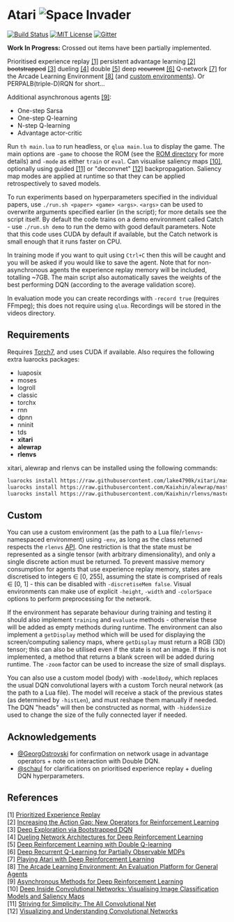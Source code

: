 # Atari ![Space Invader](http://www.rw-designer.com/cursor-view/74522.png)
[![Build Status](https://img.shields.io/travis/Kaixhin/Atari.svg)](https://travis-ci.org/Kaixhin/Atari)
[![MIT License](https://img.shields.io/badge/license-MIT-blue.svg)](LICENSE.md)
[![Gitter](https://img.shields.io/gitter/room/nwjs/nw.js.svg)](https://gitter.im/Kaixhin/Atari?utm_source=badge&utm_medium=badge&utm_campaign=pr-badge&utm_content=badge)

**Work In Progress:** Crossed out items have been partially implemented.

Prioritised experience replay [[1]](#references) persistent advantage learning [[2]](#references) ~~bootstrapped~~ [[3]](#references) dueling [[4]](#references) double [[5]](#references) deep ~~recurrent~~ [[6]](#references) Q-network [[7]](#references) for the Arcade Learning Environment [[8]](#references) (and [custom environments](#custom)). Or PERPALB(triple-D)RQN for short...

Additional asynchronous agents [[9]](#references):

- One-step Sarsa
- One-step Q-learning
- N-step Q-learning
- Advantage actor-critic

Run `th main.lua` to run headless, or `qlua main.lua` to display the game. The main options are `-game` to choose the ROM (see the [ROM directory](roms/README.md) for more details) and `-mode` as either `train` or `eval`. Can visualise saliency maps [[10]](#references), optionally using guided [[11]](#references) or "deconvnet" [[12]](#references) backpropagation. Saliency map modes are applied at runtime so that they can be applied retrospectively to saved models.

To run experiments based on hyperparameters specified in the individual papers, use `./run.sh <paper> <game> <args>`. `<args>` can be used to overwrite arguments specified earlier (in the script); for more details see the script itself. By default the code trains on a demo environment called Catch - use `./run.sh demo` to run the demo with good default parameters. Note that this code uses CUDA by default if available, but the Catch network is small enough that it runs faster on CPU.

In training mode if you want to quit using `Ctrl+C` then this will be caught and you will be asked if you would like to save the agent. Note that for non-asynchronous agents the experience replay memory will be included, totalling ~7GB. The main script also automatically saves the weights of the best performing DQN (according to the average validation score).

In evaluation mode you can create recordings with `-record true` (requires FFmpeg); this does not require using `qlua`. Recordings will be stored in the videos directory.

## Requirements

Requires [Torch7](http://torch.ch/), and uses CUDA if available. Also requires the following extra luarocks packages:

- luaposix
- moses
- logroll
- classic
- torchx
- rnn
- dpnn
- nninit
- tds
- **xitari**
- **alewrap**
- **rlenvs**

xitari, alewrap and rlenvs can be installed using the following commands:

```sh
luarocks install https://raw.githubusercontent.com/lake4790k/xitari/master/xitari-0-0.rockspec
luarocks install https://raw.githubusercontent.com/Kaixhin/alewrap/master/alewrap-0-0.rockspec
luarocks install https://raw.githubusercontent.com/Kaixhin/rlenvs/master/rocks/rlenvs-scm-1.rockspec
```

## Custom

You can use a custom environment (as the path to a Lua file/`rlenvs`-namespaced environment) using `-env`, as long as the class returned respects the `rlenvs` [API](https://github.com/Kaixhin/rlenvs#api). One restriction is that the state must be represented as a single tensor (with arbitrary dimensionality), and only a single discrete action must be returned. To prevent massive memory consumption for agents that use experience replay memory, states are discretised to integers ∈ [0, 255], assuming the state is comprised of reals ∈ [0, 1] - this can be disabled with `-discretiseMem false`. Visual environments can make use of explicit `-height`, `-width` and `-colorSpace` options to perform preprocessing for the network.

If the environment has separate behaviour during training and testing it should also implement `training` and `evaluate` methods - otherwise these will be added as empty methods during runtime. The environment can also implement a `getDisplay` method which will be used for displaying the screen/computing saliency maps, where `getDisplay` must return a RGB (3D) tensor; this can also be utilised even if the state is not an image. If this is not implemented, a method that returns a blank screen will be added during runtime. The `-zoom` factor can be used to increase the size of small displays.

You can also use a custom model (body) with `-modelBody`, which replaces the usual DQN convolutional layers with a custom Torch neural network (as the path to a Lua file). The model will receive a stack of the previous states (as determined by `-histLen`), and must reshape them manually if needed. The DQN "heads" will then be constructed as normal, with `-hiddenSize` used to change the size of the fully connected layer if needed.

## Acknowledgements

- [@GeorgOstrovski](https://github.com/GeorgOstrovski) for confirmation on network usage in advantage operators + note on interaction with Double DQN.
- [@schaul](https://github.com/schaul) for clarifications on prioritised experience replay + dueling DQN hyperparameters.

## References

[1] [Prioritized Experience Replay](http://arxiv.org/abs/1511.05952)  
[2] [Increasing the Action Gap: New Operators for Reinforcement Learning](http://arxiv.org/abs/1512.04860)  
[3] [Deep Exploration via Bootstrapped DQN](http://arxiv.org/abs/1602.04621)  
[4] [Dueling Network Architectures for Deep Reinforcement Learning](http://arxiv.org/abs/1511.06581)  
[5] [Deep Reinforcement Learning with Double Q-learning](http://arxiv.org/abs/1509.06461)  
[6] [Deep Recurrent Q-Learning for Partially Observable MDPs](http://arxiv.org/abs/1507.06527)  
[7] [Playing Atari with Deep Reinforcement Learning](http://arxiv.org/abs/1312.5602)  
[8] [The Arcade Learning Environment: An Evaluation Platform for General Agents](http://arxiv.org/abs/1207.4708)  
[9] [Asynchronous Methods for Deep Reinforcement Learning](http://arxiv.org/abs/1602.01783)  
[10] [Deep Inside Convolutional Networks: Visualising Image Classification Models and Saliency Maps](http://arxiv.org/abs/1312.6034)  
[11] [Striving for Simplicity: The All Convolutional Net](http://arxiv.org/abs/1412.6806)  
[12] [Visualizing and Understanding Convolutional Networks](http://arxiv.org/abs/1311.2901)  
